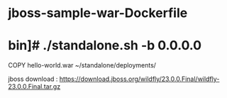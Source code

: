 # jboss-sample-war-Dockerfile

# bin]# ./standalone.sh  -b 0.0.0.0

COPY hello-world.war  ~/standalone/deployments/

jboss download : https://download.jboss.org/wildfly/23.0.0.Final/wildfly-23.0.0.Final.tar.gz

